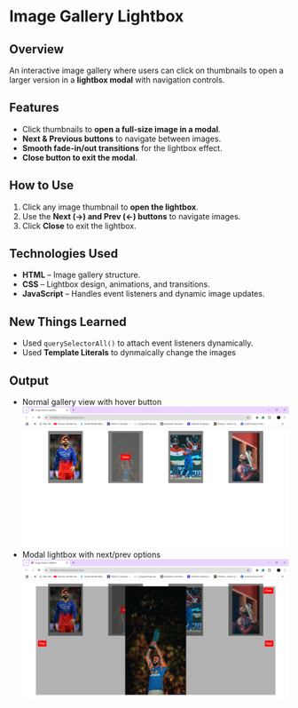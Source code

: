 # **Image Gallery Lightbox**  

## **Overview**  
An interactive image gallery where users can click on thumbnails to open a larger version in a **lightbox modal** with navigation controls.  

## **Features**  
- Click thumbnails to **open a full-size image in a modal**.  
- **Next & Previous buttons** to navigate between images.  
- **Smooth fade-in/out transitions** for the lightbox effect.  
- **Close button to exit the modal**.  

## **How to Use**  
1. Click any image thumbnail to **open the lightbox**.  
2. Use the **Next (→) and Prev (←) buttons** to navigate images.  
3. Click **Close** to exit the lightbox.  

## **Technologies Used**  
- **HTML** – Image gallery structure.  
- **CSS** – Lightbox design, animations, and transitions.  
- **JavaScript** – Handles event listeners and dynamic image updates.  

## **New Things Learned**  
- Used `querySelectorAll()` to attach event listeners dynamically.  
- Used **Template Literals** to dynmaically change the images

## **Output**
- Normal gallery view with hover button
![Gallery view](Outputs/Gallery.png)
- Modal lightbox with next/prev options
![Lightbox](Outputs/LightboxModal.png)